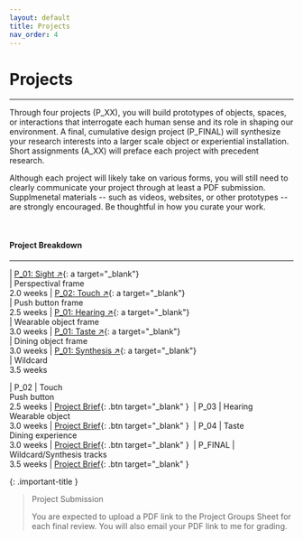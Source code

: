 ```yaml
---
layout: default
title: Projects
nav_order: 4
---
```


# Projects

---

Through four projects (P_XX), you will build prototypes of objects, spaces, or interactions that interrogate each human sense and its role in shaping our environment. A final, cumulative design project (P_FINAL) will synthesize your research interests into a larger scale object or experiential installation. Short assignments (A_XX) will preface each project with precedent research.

Although each project will likely take on various forms, you will still need to clearly communicate your project through at least a PDF submission. Supplmenetal materials -- such as videos, websites, or other prototypes -- are strongly encouraged. Be thoughtful in how you curate your work.

<br>

#### Project Breakdown

---

| [P_01: Sight ↗](https://docs.google.com/document/d/1ADfq7E-jQly_Z0FN6kOgEd0PporadFMn9o6lpuEEB_c/edit?usp=sharing){: a target="_blank"} <br>      | Perspectival frame <br> 2.0 weeks
| [P_02: Touch ↗](https://docs.google.com/document/d/1ADfq7E-jQly_Z0FN6kOgEd0PporadFMn9o6lpuEEB_c/edit?usp=sharing){: a target="_blank"} <br>      | Push button frame <br> 2.5 weeks
| [P_01: Hearing ↗](https://docs.google.com/document/d/1ADfq7E-jQly_Z0FN6kOgEd0PporadFMn9o6lpuEEB_c/edit?usp=sharing){: a target="_blank"} <br>    | Wearable object frame <br> 3.0 weeks
| [P_01: Taste ↗](https://docs.google.com/document/d/1ADfq7E-jQly_Z0FN6kOgEd0PporadFMn9o6lpuEEB_c/edit?usp=sharing){: a target="_blank"} <br>      | Dining object frame <br> 3.0 weeks
| [P_01: Synthesis ↗](https://docs.google.com/document/d/1ADfq7E-jQly_Z0FN6kOgEd0PporadFMn9o6lpuEEB_c/edit?usp=sharing){: a target="_blank"} <br>  | Wildcard <br> 3.5 weeks

| P_02          | Touch <br> Push button <br> 2.5 weeks              | <span class="fs-3">[Project Brief](https://docs.google.com/document/d/1kj1JbKdhNyWyfmPV-c_RCTf5qgVhrMwm00s02kmC3Xw/edit?usp=sharing){: .btn target="_blank" }</span>&nbsp;
| P_03          | Hearing <br> Wearable object <br> 3.0 weeks        | <span class="fs-3">[Project Brief](https://docs.google.com/document/d/1ZK4TVnBtss6j6fXJtB2cBmbKl-eN6PVYUsRk5hpuCjA/edit?usp=sharing){: .btn target="_blank" }</span>&nbsp;
| P_04          | Taste <br> Dining experience <br> 3.0 weeks        | <span class="fs-3">[Project Brief](https://docs.google.com/document/d/1XhZ9f864o4MIy2OmHwTNPr8W0oUvMU24D8d_ZjG9Ufc/edit?usp=sharing){: .btn target="_blank" }</span>&nbsp; 
| P_FINAL       | Wildcard/Synthesis tracks <br> 3.5 weeks           | <span class="fs-3">[Project Brief](https://docs.google.com/document/d/1FppNZQ6tqVOpfEbGVWU4NNEBo_60z8QhVUuqmAYYQuk/edit?usp=sharing){: .btn target="_blank" }</span>&nbsp; 

{: .important-title }
> Project Submission
>
> You are expected to upload a PDF link to the Project Groups Sheet for each final review. You will also email your PDF link to me for grading.
